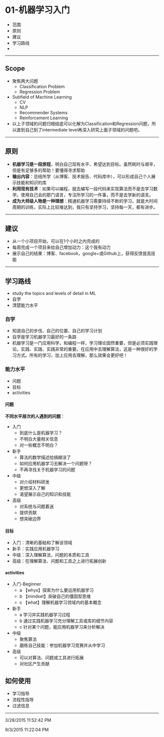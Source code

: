 # 01-机器学习入门 #

- 范围
- 原则
- 建议
- 学习路线
- 

----------

## Scope ##

- 聚焦两大问题
	- Classification Problem
	- Regression Problem
- Subfield of Machine Learning
	- CV
	- NLP
	- Recommender Systems
	- Reinforcement Learning
- 以上子领域的问题归根结底可以化解为Classification和Regression问题，所以直到自己到了intermediate level再深入研究上面子领域的问题吧。

----------

## 原则 ##

- **机器学习是一段旅程**，明白自己现有水平、希望达到目标。虽然耗时与艰辛，但是有足够多的帮助！要懂得寻求帮助
- **输出内容**：总结所学（从博客、技术报告、代码库中），可以形成自己个人展示技能和知识的库
- **利用现有技术**：如果可以编程，就去编写一段代码来实现算法而不是去学习数学。使用自己会的那门语言，专注所学习的一件事，而不是去学新的语言。
- **成为大师级人物是一种理想**：精通机器学习需要持续不断的学习，就是大时间周期的训练，实际上比较难达到，我只有坚持学习，坚持每一天，都有进步。

----------

## 建议 ##

- 从一个小项目开始，可以在1个小时之内完成的
- 每周完成一个项目来给自己增加动力：这个我有动力
- 展示自己的结果：博客、facebook，google+或Github上，获得反馈提高技能

----------

## 学习路线 ##

- study the topics and levels of detail in ML
- 自学
- 清楚能力水平

### 自学 ###

- 知道自己的步伐、自己的位置、自己的学习计划
- 自学是学习机器学习最好的一条路
- 机器学习是一门应用科学，和编程一样，学习理论固然重要，但是必须实践理论。实践、实践、实践非常的重要。在应用中去理解算法，这是一种很好的学习方式。所有的学习，加上应用去理解，那么效果会更好吧！

### 能力水平 ###

- 问题
- 目标
- activities

#### 问题 ####

**不同水平层次的人遇到的问题**：

- 入门
	- 到底什么是机器学习？
	- 不明白大量相关信息
	- 对一些概念不明白？
- 新手
	- 算法的数学描述给搞糊涂了
	- 如何应用机器学习去解决一个问题呀？
	- 不再寻找关于机器学习的问题
- 中级
	- 对介绍材料研发
	- 更想深入了解
	- 渴望展示自己的知识和技能
- 高级
	- 对系统与问题着迷
	- 提供贡献
	- 想突破边界

#### 目标 ####

- 入门：清晰的基础和了解该领域
- 新手：实践应用机器学习
- 中级：深入理解算法，问题的本质和工具
- 高级：在理解算法、问题和工具之上进行拓展创新

#### activities

- 入门-Beginner
	- a 【whys】探索为什么要运用机器学习
	- b 【mindset】突破自己的僵固型思维
	- c 【what】理解机器学习领域内的基本概念
- 新手
	- a 学习并实践机器学习过程
	- b 通过实践机器学习充分理解工具或库的细节内容
	- c 针对某个问题，能应用机器学习来分析解决
- 中级
	- 聚焦算法
	- 磨练自己技能：参加机器学习竞赛并从中学习
- 高级
	- 可以对算法、问题或工具进行拓展
	- 对社区产生贡献

## 如何使用

- 学习指导
- 流程性指导
- 过滤信息

----------

3/28/2015 11:52:42 PM   

9/3/2015 11:22:04 PM 